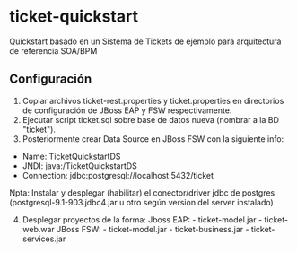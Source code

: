 ticket-quickstart
=================

Quickstart basado en un Sistema de Tickets de ejemplo para arquitectura de referencia SOA/BPM 

Configuración
-------------
1. Copiar archivos ticket-rest.properties y ticket.properties en directorios de configuración de JBoss EAP y FSW respectivamente.
2. Ejecutar script ticket.sql sobre base de datos nueva (nombrar a la BD "ticket").
3. Posteriormente crear Data Source en JBoss FSW con la siguiente info:
- Name: TicketQuickstartDS
- JNDI: java:/TicketQuickstartDS
- Connection: jdbc:postgresql://localhost:5432/ticket

Npta: Instalar y desplegar (habilitar) el conector/driver jdbc de postgres (postgresql-9.1-903.jdbc4.jar u otro según version del server instalado)
	
4. Desplegar proyectos de la forma:
	Jboss EAP:
		- ticket-model.jar
		- ticket-web.war
	JBoss FSW:
		- ticket-model.jar
		- ticket-business.jar
		- ticket-services.jar
		
